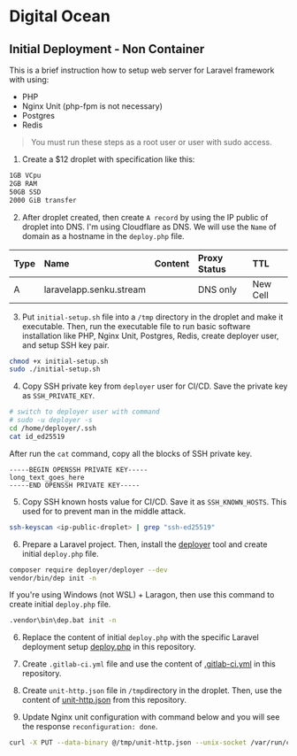 # Digital Ocean

## Initial Deployment - Non Container

This is a brief instruction how to setup web server for Laravel framework with using:

- PHP
- Nginx Unit (php-fpm is not necessary)
- Postgres
- Redis

> You must run these steps as a root user or user with sudo access.

1. Create a $12 droplet with specification like this:

```txt
1GB VCpu
2GB RAM
50GB SSD
2000 GiB transfer
```

2. After droplet created, then create `A record` by using the IP public of droplet into DNS. I'm using Cloudflare as DNS. We will use the `Name` of domain as a hostname in the `deploy.php` file.

| Type | Name                    | Content             | Proxy Status | TTL      |
|:-----|:------------------------|:--------------------|:-------------|:---------|
| A    | laravelapp.senku.stream | <droplet-ip-public> | DNS only     | New Cell |

3. Put `initial-setup.sh` file into a `/tmp` directory in the droplet and make it executable. Then, run the executable file to run basic software installation like PHP, Nginx Unit, Postgres, Redis, create deployer user, and setup SSH key pair.

```sh
chmod +x initial-setup.sh
sudo ./initial-setup.sh
```

4. Copy SSH private key from `deployer` user for CI/CD. Save the private key as `SSH_PRIVATE_KEY`.

```sh
# switch to deployer user with command
# sudo -u deployer -s
cd /home/deployer/.ssh
cat id_ed25519
```

After run the `cat` command, copy all the blocks of SSH private key.

```
-----BEGIN OPENSSH PRIVATE KEY-----
long_text_goes_here
-----END OPENSSH PRIVATE KEY-----
```

5. Copy SSH known hosts value for CI/CD. Save it as `SSH_KNOWN_HOSTS`. This used for to prevent man in the middle attack.

```sh
ssh-keyscan <ip-public-droplet> | grep "ssh-ed25519"
```

6. Prepare a Laravel project. Then, install the [deployer](https://deployer.org) tool and create initial `deploy.php` file.

```sh
composer require deployer/deployer --dev
vendor/bin/dep init -n
```

If you're using Windows (not WSL) + Laragon, then use this command to create initial `deploy.php` file.

```sh
.vendor\bin\dep.bat init -n
```

6. Replace the content of initial `deploy.php` with the specific Laravel deployment setup [deploy.php](deploy.php) in this repository.

7. Create `.gitlab-ci.yml` file and use the content of [.gitlab-ci.yml](.gitlab-ci.yml.txt) in this repository.

8. Create `unit-http.json` file in `/tmp`directory in the droplet. Then, use the content of [unit-http.json](unit-http.json) from this repository.

9. Update Nginx unit configuration with command below and you will see the response `reconfiguration: done`.

```sh
curl -X PUT --data-binary @/tmp/unit-http.json --unix-socket /var/run/control.unit.sock http://localhost/config/
```